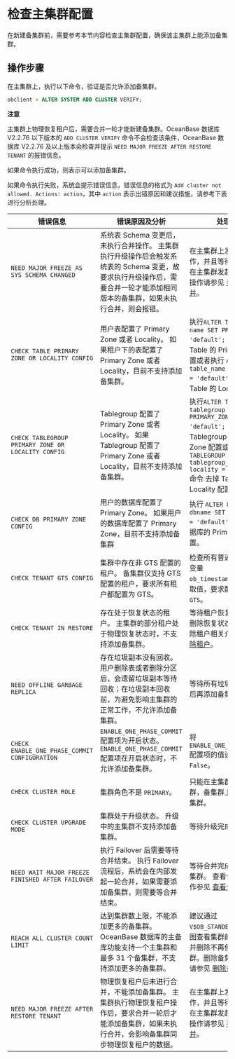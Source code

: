 检查主集群配置 
============================

在新建备集群前，需要参考本节内容检查主集群配置，确保该主集群上能添加备集群。

操作步骤 
-------------------------

在主集群上，执行以下命令，验证是否允许添加备集群。

```sql
obclient > ALTER SYSTEM ADD CLUSTER VERIFY;
```


**注意**



主集群上物理恢复租户后，需要合并一轮才能新建备集群。OceanBase 数据库 V2.2.76 以下版本的 `ADD CLUSTER VERIFY` 命令不会检查该条件，OceanBase 数据库 V2.2.76 及以上版本会检查并提示 `NEED MAJOR FREEZE AFTER RESTORE TENANT` 的报错信息。

如果命令执行成功，则表示可以添加备集群。

如果命令执行失败，系统会提示错误信息，错误信息的格式为 `Add cluster not allowed. Actions: action`，其中 `action` 表示出错原因和建议措施，请参考下表进行分析处理。


|                        错误信息                        |                                                     错误原因及分析                                                     |                                                                                                  处理建议                                                                                                  |
|----------------------------------------------------|-----------------------------------------------------------------------------------------------------------------|--------------------------------------------------------------------------------------------------------------------------------------------------------------------------------------------------------|
| `NEED MAJOR FREEZE AS SYS SCHEMA CHANGED`          | 系统表 Schema 变更后，未执行合并操作。 主集群执行升级操作后会触发系统表的 Schema 变更，故要求执行升级操作后，需要合并一轮才能添加相同版本的备集群，如果未执行合并，则会报错。 | 在主集群上发起合并操作，并且等待合并完成。 在主集群发起合并的具体操作请参见 [手动触发合并](/zh-CN/5.administrator-guide/2.basic-database-management/5.manage-data-storage/2.merge-management-1/4.manually-trigger-a-merge-1.md)。                                                                                          |
| `CHECK TABLE PRIMARY ZONE OR LOCALITY CONFIG`      | 用户表配置了 Primary Zone 或者 Locality。 如果租户下的表配置了 Primary Zone 或者 Locality，目前不支持添加备集群。                | 执行`ALTER TABLE table name SET PRIMARY_ZONE = 'default'; `命令去掉 Table 的 Primary Zone 配置或者执行 `ALTER  TABLE table_name SET locality = 'default';` 命令去掉 Table 的 Locality 配置。                                |
| `CHECK TABLEGROUP PRIMARY ZONE OR LOCALITY CONFIG` | Tablegroup 配置了 Primary Zone 或者 Locality。 如果 Tablegroup 配置了 Primary Zone 或者 Locality，目前不支持添加备集群。 | 执行`ALTER TABLEGROUP tablegroup name SET PRIMARY_ZONE = 'default'; `命令去掉 Tablegroup 的 Primary Zone 配置或者执行 `ALTER  TABLEGROUP tablegroup_name SET locality = 'default';` 命令 去掉 Tablegroup 的 Locality 配置。 |
| `CHECK DB PRIMARY ZONE CONFIG`                     | 用户的数据库配置了 Primary Zone。 如果用户的数据库配置了 Primary Zone，目前不支持添加备集群                                     | 执行 `ALTER DATABASE dbname SET PRIMARY_ZONE = 'default';` 命令去掉数据库的 Primary Zone 配置。                                                                                                                     |
| `CHECK TENANT GTS CONFIG`                          | 集群中存在非 GTS 配置的租户。 备集群仅支持 GTS 配置的租户，要求所有租户都配置为 GTS。                                              | 检查所有普通租户的系统变量 `ob_timestamp_service` 的取值，要求配置的值为 `GTS`。                                                                                                                                                |
| `CHECK TENANT IN RESTORE`                          | 存在处于恢复状态的租户。 主集群的部分租户处于物理恢复状态时，不支持添加备集群。                                                        | 等待租户恢复完成，或者删除恢复状态的租户。删除租户相关介绍请参见 [删除租户](/zh-CN/5.administrator-guide/2.basic-database-management/4.manage-tenants-1/4.manage-tenants-2/5.delete-a-tenant.md)。                                                                                                                  |
| `NEED OFFLINE GARBAGE REPLICA`                     | 存在垃圾副本没有回收。 用户删除表或者删除分区后，会遗留垃圾副本等待回收；在垃圾副本回收前，为避免影响主集群的正常工作，不允许添加备集群。                           | 等待所有垃圾副本被回收后再添加备集群。                                                                                                                                                                                    |
| `CHECK ENABLE_ONE_PHASE_COMMIT CONFIGURATION`      | `ENABLE_ONE_PHASE_COMMIT` 配置项为开启状态。 `ENABLE_ONE_PHASE_COMMIT` 配置项在开启状态时，不允许添加备集群。               | 将`ENABLE_ONE_PHASE_COMMIT`配置项的值设置为 `False`。                                                                                                                                                            |
| `CHECK CLUSTER ROLE`                               | 集群角色不是 `PRIMARY`。                                                                                               | 只能在主集群上添加备集群，备集群上不能添加备集群。                                                                                                                                                                              |
| `CHECK CLUSTER UPGRADE MODE`                       | 集群处于升级状态。 升级中的主集群不支持添加备集群。                                                                      | 等待升级完成。                                                                                                                                                                                                |
| `NEED WAIT MAJOR FREEZE FINISHED AFTER FAILOVER`   | 执行 Failover 后需要等待合并结束。 执行 Failover 流程后，系统会在内部发起一轮合并，如果需要添加备集群，则需要等合并结束。                         | 等待合并完成后再添加备集群。 查看合并进度的操作参见 [查看合并的进度](t2108322.md#topic-2108322)。                                                                                                     |
| `REACH ALL CLUSTER COUNT LIMIT`                    | 达到集群数上限，不能添加更多的备集群。 OceanBase 数据库的主备库功能支持一个主集群和最多 31 个备集群，不支持添加更多的备集群。                          | 建议通过 `V$OB_STANDBY_STATUS` 视图查看集群的状态信息，并删除不再使用的备集群。删除备集群相关操作请参见 [删除备集群](/zh-CN/5.administrator-guide/7.high-data-availability/3.active-standby-database-management-1/9.delete-a-secondary-cluster-1.md)。                                                                                  |
| `NEED MAJOR FREEZE AFTER RESTORE TENANT`           | 物理恢复租户后未进行合并，不能添加备集群。 主集群执行物理恢复租户操作后，要求合并一轮后才能添加备集群，如果未执行合并，会影响备集群同步物理恢复租户的数据。                  | 在主集群上发起合并操作，并且等待合并完成。 在主集群发起合并的具体操作请参见 [手动触发合并](/zh-CN/5.administrator-guide/2.basic-database-management/5.manage-data-storage/2.merge-management-1/4.manually-trigger-a-merge-1.md)。                                                                                          |


